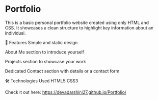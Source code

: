 # Portfolio

This is a basic personal portfolio website created using only HTML and CSS. It showcases a clean structure to highlight key information about an individual.

📌 Features
Simple and static design

About Me section to introduce yourself

Projects section to showcase your work

Dedicated Contact section with details or a contact form

🛠️ Technologies Used
HTML5
CSS3

Check it out here: https://devadarshini27.github.io/Portfolio/
